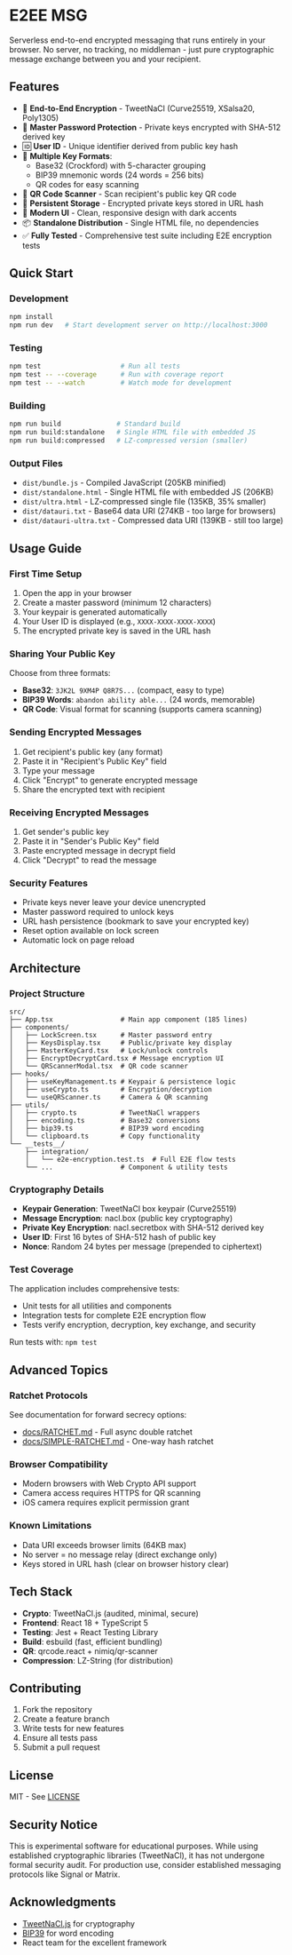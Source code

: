 # E2EE MSG

Serverless end-to-end encrypted messaging that runs entirely in your browser. No server, no tracking, no middleman - just pure cryptographic message exchange between you and your recipient.

## Features

- 🔐 **End-to-End Encryption** - TweetNaCl (Curve25519, XSalsa20, Poly1305)
- 🔑 **Master Password Protection** - Private keys encrypted with SHA-512 derived key
- 🆔 **User ID** - Unique identifier derived from public key hash
- 📝 **Multiple Key Formats**:
  - Base32 (Crockford) with 5-character grouping
  - BIP39 mnemonic words (24 words = 256 bits)
  - QR codes for easy scanning
- 📸 **QR Code Scanner** - Scan recipient's public key QR code
- 💾 **Persistent Storage** - Encrypted private keys stored in URL hash
- 🎨 **Modern UI** - Clean, responsive design with dark accents
- 📦 **Standalone Distribution** - Single HTML file, no dependencies
- ✅ **Fully Tested** - Comprehensive test suite including E2E encryption tests

## Quick Start

### Development
```bash
npm install
npm run dev   # Start development server on http://localhost:3000
```

### Testing
```bash
npm test                    # Run all tests
npm test -- --coverage      # Run with coverage report
npm test -- --watch         # Watch mode for development
```

### Building

```bash
npm run build              # Standard build
npm run build:standalone   # Single HTML file with embedded JS
npm run build:compressed   # LZ-compressed version (smaller)
```

### Output Files
- `dist/bundle.js` - Compiled JavaScript (205KB minified)
- `dist/standalone.html` - Single HTML file with embedded JS (206KB)
- `dist/ultra.html` - LZ-compressed single file (135KB, 35% smaller)
- `dist/datauri.txt` - Base64 data URI (274KB - too large for browsers)
- `dist/datauri-ultra.txt` - Compressed data URI (139KB - still too large)


## Usage Guide

### First Time Setup
1. Open the app in your browser
2. Create a master password (minimum 12 characters)
3. Your keypair is generated automatically
4. Your User ID is displayed (e.g., `XXXX-XXXX-XXXX-XXXX`)
5. The encrypted private key is saved in the URL hash

### Sharing Your Public Key
Choose from three formats:
- **Base32**: `3JK2L 9XM4P Q8R7S...` (compact, easy to type)
- **BIP39 Words**: `abandon ability able...` (24 words, memorable)
- **QR Code**: Visual format for scanning (supports camera scanning)

### Sending Encrypted Messages
1. Get recipient's public key (any format)
2. Paste it in "Recipient's Public Key" field
3. Type your message
4. Click "Encrypt" to generate encrypted message
5. Share the encrypted text with recipient

### Receiving Encrypted Messages
1. Get sender's public key
2. Paste it in "Sender's Public Key" field
3. Paste encrypted message in decrypt field
4. Click "Decrypt" to read the message

### Security Features
- Private keys never leave your device unencrypted
- Master password required to unlock keys
- URL hash persistence (bookmark to save your encrypted key)
- Reset option available on lock screen
- Automatic lock on page reload

## Architecture

### Project Structure
```
src/
├── App.tsx                 # Main app component (185 lines)
├── components/            
│   ├── LockScreen.tsx      # Master password entry
│   ├── KeysDisplay.tsx     # Public/private key display
│   ├── MasterKeyCard.tsx   # Lock/unlock controls
│   ├── EncryptDecryptCard.tsx # Message encryption UI
│   └── QRScannerModal.tsx  # QR code scanner
├── hooks/
│   ├── useKeyManagement.ts # Keypair & persistence logic
│   ├── useCrypto.ts        # Encryption/decryption
│   └── useQRScanner.ts     # Camera & QR scanning
├── utils/
│   ├── crypto.ts           # TweetNaCl wrappers
│   ├── encoding.ts         # Base32 conversions
│   ├── bip39.ts            # BIP39 word encoding
│   └── clipboard.ts        # Copy functionality
└── __tests__/
    ├── integration/
    │   └── e2e-encryption.test.ts  # Full E2E flow tests
    └── ...                 # Component & utility tests
```

### Cryptography Details

- **Keypair Generation**: TweetNaCl box keypair (Curve25519)
- **Message Encryption**: nacl.box (public key cryptography)
- **Private Key Encryption**: nacl.secretbox with SHA-512 derived key
- **User ID**: First 16 bytes of SHA-512 hash of public key
- **Nonce**: Random 24 bytes per message (prepended to ciphertext)

### Test Coverage

The application includes comprehensive tests:
- Unit tests for all utilities and components
- Integration tests for complete E2E encryption flow
- Tests verify encryption, decryption, key exchange, and security

Run tests with: `npm test`

## Advanced Topics

### Ratchet Protocols
See documentation for forward secrecy options:
- [docs/RATCHET.md](docs/RATCHET.md) - Full async double ratchet
- [docs/SIMPLE-RATCHET.md](docs/SIMPLE-RATCHET.md) - One-way hash ratchet

### Browser Compatibility
- Modern browsers with Web Crypto API support
- Camera access requires HTTPS for QR scanning
- iOS camera requires explicit permission grant

### Known Limitations
- Data URI exceeds browser limits (64KB max)
- No server = no message relay (direct exchange only)
- Keys stored in URL hash (clear on browser history clear)

## Tech Stack

- **Crypto**: TweetNaCl.js (audited, minimal, secure)
- **Frontend**: React 18 + TypeScript 5
- **Testing**: Jest + React Testing Library
- **Build**: esbuild (fast, efficient bundling)
- **QR**: qrcode.react + nimiq/qr-scanner
- **Compression**: LZ-String (for distribution)

## Contributing

1. Fork the repository
2. Create a feature branch
3. Write tests for new features
4. Ensure all tests pass
5. Submit a pull request

## License

MIT - See [LICENSE](LICENSE)

## Security Notice

This is experimental software for educational purposes. While using established cryptographic libraries (TweetNaCl), it has not undergone formal security audit. For production use, consider established messaging protocols like Signal or Matrix.

## Acknowledgments

- [TweetNaCl.js](https://github.com/dchest/tweetnacl-js) for cryptography
- [BIP39](https://github.com/bitcoin/bips/blob/master/bip-0039.mediawiki) for word encoding
- React team for the excellent framework

